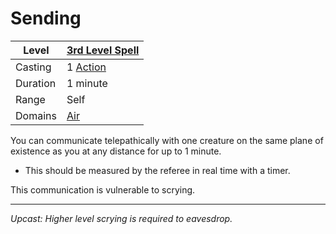 # Sending

| Level    | [3rd Level Spell](3rd%20Level%20Spells.md)        |
| -------- | --------------------------------------------------- |
| Casting  | 1 [Action](../../../../Game%20Procedures/Action.md) |
| Duration | 1 minute                                            |
| Range    | Self                                                |
| Domains  | [Air](../../../Spell%20Domains/Air.md)              |

You can communicate telepathically with one creature on the same plane of existence as you at any distance for up to 1 minute.
- This should be measured by the referee in real time with a timer.

This communication is vulnerable to scrying.

---
*Upcast: Higher level scrying is required to eavesdrop.*